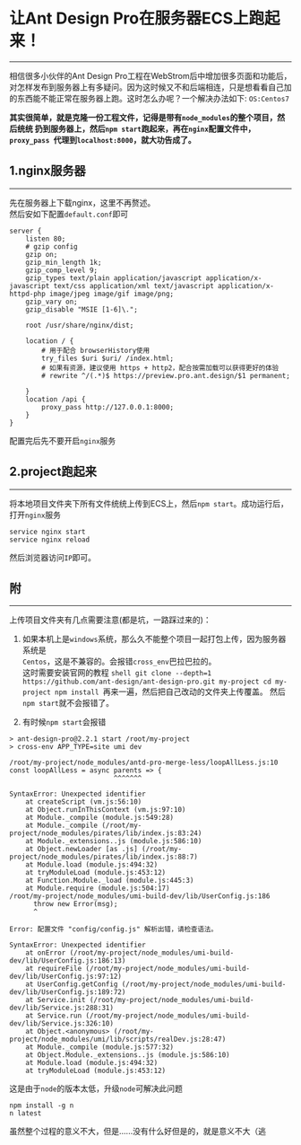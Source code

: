 # 让Ant Design Pro在服务器ECS上跑起来！
---
相信很多小伙伴的Ant Design Pro工程在WebStrom后中增加很多页面和功能后，对怎样发布到服务器上有多疑问。因为这时候又不和后端相连，只是想看看自己加的东西能不能正常在服务器上跑。这时怎么办呢？一个解决办法如下:
`OS:Centos7`


**其实很简单，就是克隆一份工程文件，记得是带有`node_modules`的整个项目，然后统统	扔到服务器上，然后`npm start`跑起来，再在`nginx`配置文件中，`proxy_pass `代理到`localhost:8000`，就大功告成了。**


## 1.nginx服务器
----
先在服务器上下载nginx，这里不再赘述。  
然后安如下配置`default.conf`即可  
```shell
server {
    listen 80;
    # gzip config
    gzip on;
    gzip_min_length 1k;
    gzip_comp_level 9;
    gzip_types text/plain application/javascript application/x-javascript text/css application/xml text/javascript application/x-httpd-php image/jpeg image/gif image/png;
    gzip_vary on;
    gzip_disable "MSIE [1-6]\.";

    root /usr/share/nginx/dist;

    location / {
        # 用于配合 browserHistory使用
        try_files $uri $uri/ /index.html;
        # 如果有资源，建议使用 https + http2，配合按需加载可以获得更好的体验
        # rewrite ^/(.*)$ https://preview.pro.ant.design/$1 permanent;

    }
    location /api {
        proxy_pass http://127.0.0.1:8000;
    }
}
```
配置完后先不要开启`nginx`服务

## 2.project跑起来
---
将本地项目文件夹下所有文件统统上传到ECS上，然后`npm start`。成功运行后，打开`nginx`服务
```shell
service nginx start
service nginx reload
```
然后浏览器访问`IP`即可。

## 附
---
上传项目文件夹有几点需要注意(都是坑，一路踩过来的)：

 1. 如果本机上是`windows`系统，那么久不能整个项目一起打包上传，因为服务器系统是   
    `Centos`，这是不兼容的。会报错`cross_env`巴拉巴拉的。  
        这时需要安装官网的教程 ```shell git clone --depth=1
        https://github.com/ant-design/ant-design-pro.git my-project cd
        my-project npm install ```再来一遍，然后把自己改动的文件夹上传覆盖。 然后`npm
        start`就不会报错了。

    
2. 有时候`npm start`会报错
```shell
> ant-design-pro@2.2.1 start /root/my-project
> cross-env APP_TYPE=site umi dev

/root/my-project/node_modules/antd-pro-merge-less/loopAllLess.js:10
const loopAllLess = async parents => {
                          ^^^^^^^

SyntaxError: Unexpected identifier
    at createScript (vm.js:56:10)
    at Object.runInThisContext (vm.js:97:10)
    at Module._compile (module.js:549:28)
    at Module._compile (/root/my-project/node_modules/pirates/lib/index.js:83:24)
    at Module._extensions..js (module.js:586:10)
    at Object.newLoader [as .js] (/root/my-project/node_modules/pirates/lib/index.js:88:7)
    at Module.load (module.js:494:32)
    at tryModuleLoad (module.js:453:12)
    at Function.Module._load (module.js:445:3)
    at Module.require (module.js:504:17)
/root/my-project/node_modules/umi-build-dev/lib/UserConfig.js:186
      throw new Error(msg);
      ^

Error: 配置文件 "config/config.js" 解析出错，请检查语法。

SyntaxError: Unexpected identifier
    at onError (/root/my-project/node_modules/umi-build-dev/lib/UserConfig.js:186:13)
    at requireFile (/root/my-project/node_modules/umi-build-dev/lib/UserConfig.js:97:12)
    at UserConfig.getConfig (/root/my-project/node_modules/umi-build-dev/lib/UserConfig.js:189:72)
    at Service.init (/root/my-project/node_modules/umi-build-dev/lib/Service.js:288:31)
    at Service.run (/root/my-project/node_modules/umi-build-dev/lib/Service.js:326:10)
    at Object.<anonymous> (/root/my-project/node_modules/umi/lib/scripts/realDev.js:28:47)
    at Module._compile (module.js:577:32)
    at Object.Module._extensions..js (module.js:586:10)
    at Module.load (module.js:494:32)
    at tryModuleLoad (module.js:453:12)
```
这是由于`node`的版本太低，升级`node`可解决此问题
```shell
npm install -g n
n latest
```

虽然整个过程的意义不大，但是......没有什么好但是的，就是意义不大（逃

